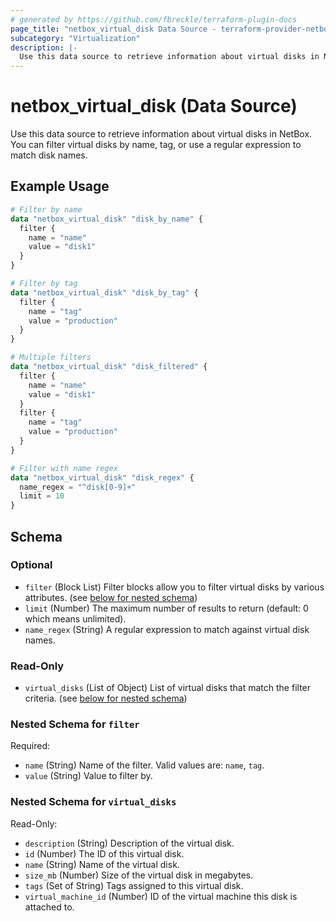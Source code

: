 ```yaml
---
# generated by https://github.com/fbreckle/terraform-plugin-docs
page_title: "netbox_virtual_disk Data Source - terraform-provider-netbox"
subcategory: "Virtualization"
description: |-
  Use this data source to retrieve information about virtual disks in NetBox.
---
```


# netbox_virtual_disk (Data Source)

Use this data source to retrieve information about virtual disks in NetBox. You can filter virtual disks by name, tag, or use a regular expression to match disk names.

## Example Usage

```terraform
# Filter by name
data "netbox_virtual_disk" "disk_by_name" {
  filter {
    name = "name"
    value = "disk1"
  }
}

# Filter by tag
data "netbox_virtual_disk" "disk_by_tag" {
  filter {
    name = "tag"
    value = "production"
  }
}

# Multiple filters
data "netbox_virtual_disk" "disk_filtered" {
  filter {
    name = "name"
    value = "disk1"
  }
  filter {
    name = "tag"
    value = "production"
  }
}

# Filter with name regex
data "netbox_virtual_disk" "disk_regex" {
  name_regex = "^disk[0-9]+"
  limit = 10
}
```

<!-- schema generated by tfplugindocs -->
## Schema

### Optional

- `filter` (Block List) Filter blocks allow you to filter virtual disks by various attributes. (see [below for nested schema](#nestedblock--filter))
- `limit` (Number) The maximum number of results to return (default: 0 which means unlimited).
- `name_regex` (String) A regular expression to match against virtual disk names.

### Read-Only

- `virtual_disks` (List of Object) List of virtual disks that match the filter criteria. (see [below for nested schema](#nestedatt--virtual_disks))

<a id="nestedblock--filter"></a>
### Nested Schema for `filter`

Required:

- `name` (String) Name of the filter. Valid values are: `name`, `tag`.
- `value` (String) Value to filter by.

<a id="nestedatt--virtual_disks"></a>
### Nested Schema for `virtual_disks`

Read-Only:

- `description` (String) Description of the virtual disk.
- `id` (Number) The ID of this virtual disk.
- `name` (String) Name of the virtual disk.
- `size_mb` (Number) Size of the virtual disk in megabytes.
- `tags` (Set of String) Tags assigned to this virtual disk.
- `virtual_machine_id` (Number) ID of the virtual machine this disk is attached to. 